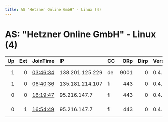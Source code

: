 ```yaml
---
title: AS "Hetzner Online GmbH" - Linux (4)
---
```


# AS: "Hetzner Online GmbH" - Linux (4)

|   Up |   Ext | JoinTime                                                                                              | IP              | CC   |   ORp |   Dirp | Version   | Contact                      | Nickname       |   eFamMembers |
|-----:|------:|:------------------------------------------------------------------------------------------------------|:----------------|:-----|------:|-------:|:----------|:-----------------------------|:---------------|--------------:|
|    1 |     0 | [03:46:34](https://nusenu.github.io/OrNetStats/w/relay/54F1B3D8D148EF8CBE076EF39F3FBC145982105C.html) | 138.201.125.229 | de   |  9001 |      0 | 0.4.5.10  | thewarsawpakt at gmail do    | paktindustries |             1 |
|    1 |     0 | [06:40:36](https://nusenu.github.io/OrNetStats/w/relay/346A51A214EC7B2A64C817CAE942325623E47E0B.html) | 135.181.214.107 | fi   |   443 |      0 | 0.4.7.7   | your@e-mail                  | 1145141919810  |             1 |
|    0 |     0 | [16:19:47](https://nusenu.github.io/OrNetStats/w/relay/99B1E80E0D9DD2FD4C78EFA83B864A85162813B2.html) | 95.216.147.7    | fi   |   443 |      0 | 0.4.7.7   | UwU &lt;tor AT eps-dev dot d | epsExitTest    |             1 |
|    0 |     1 | [16:54:49](https://nusenu.github.io/OrNetStats/w/relay/AAF0A6523DC21C97661E386B7F5C65D811D85FA7.html) | 95.216.147.7    | fi   |   443 |      0 | 0.4.7.7   | UwU &lt;tor AT eps-dev dot d | epsExit        |             1 |
